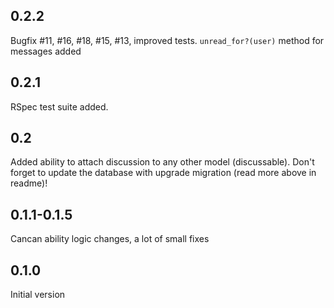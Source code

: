 ## 0.2.2
Bugfix #11, #16, #18, #15, #13, improved tests. `unread_for?(user)` method for messages added

## 0.2.1
RSpec test suite added.

## 0.2

Added ability to attach discussion to any other model (discussable). Don't forget to update the database with upgrade migration (read more above in readme)!

## 0.1.1-0.1.5
Cancan ability logic changes, a lot of small fixes

## 0.1.0
Initial version
